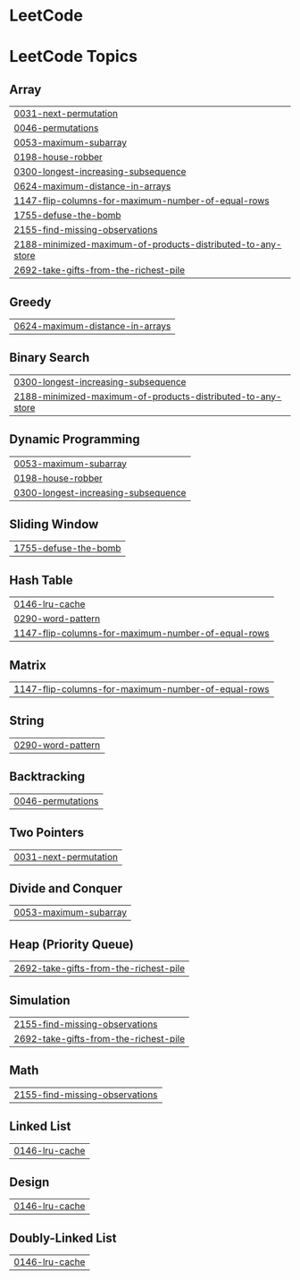 # LeetCode
<!---LeetCode Topics Start-->
# LeetCode Topics
## Array
|  |
| ------- |
| [0031-next-permutation](https://github.com/P-SUBHAM/LeetCode/tree/master/0031-next-permutation) |
| [0046-permutations](https://github.com/P-SUBHAM/LeetCode/tree/master/0046-permutations) |
| [0053-maximum-subarray](https://github.com/P-SUBHAM/LeetCode/tree/master/0053-maximum-subarray) |
| [0198-house-robber](https://github.com/P-SUBHAM/LeetCode/tree/master/0198-house-robber) |
| [0300-longest-increasing-subsequence](https://github.com/P-SUBHAM/LeetCode/tree/master/0300-longest-increasing-subsequence) |
| [0624-maximum-distance-in-arrays](https://github.com/P-SUBHAM/LeetCode/tree/master/0624-maximum-distance-in-arrays) |
| [1147-flip-columns-for-maximum-number-of-equal-rows](https://github.com/P-SUBHAM/LeetCode/tree/master/1147-flip-columns-for-maximum-number-of-equal-rows) |
| [1755-defuse-the-bomb](https://github.com/P-SUBHAM/LeetCode/tree/master/1755-defuse-the-bomb) |
| [2155-find-missing-observations](https://github.com/P-SUBHAM/LeetCode/tree/master/2155-find-missing-observations) |
| [2188-minimized-maximum-of-products-distributed-to-any-store](https://github.com/P-SUBHAM/LeetCode/tree/master/2188-minimized-maximum-of-products-distributed-to-any-store) |
| [2692-take-gifts-from-the-richest-pile](https://github.com/P-SUBHAM/LeetCode/tree/master/2692-take-gifts-from-the-richest-pile) |
## Greedy
|  |
| ------- |
| [0624-maximum-distance-in-arrays](https://github.com/P-SUBHAM/LeetCode/tree/master/0624-maximum-distance-in-arrays) |
## Binary Search
|  |
| ------- |
| [0300-longest-increasing-subsequence](https://github.com/P-SUBHAM/LeetCode/tree/master/0300-longest-increasing-subsequence) |
| [2188-minimized-maximum-of-products-distributed-to-any-store](https://github.com/P-SUBHAM/LeetCode/tree/master/2188-minimized-maximum-of-products-distributed-to-any-store) |
## Dynamic Programming
|  |
| ------- |
| [0053-maximum-subarray](https://github.com/P-SUBHAM/LeetCode/tree/master/0053-maximum-subarray) |
| [0198-house-robber](https://github.com/P-SUBHAM/LeetCode/tree/master/0198-house-robber) |
| [0300-longest-increasing-subsequence](https://github.com/P-SUBHAM/LeetCode/tree/master/0300-longest-increasing-subsequence) |
## Sliding Window
|  |
| ------- |
| [1755-defuse-the-bomb](https://github.com/P-SUBHAM/LeetCode/tree/master/1755-defuse-the-bomb) |
## Hash Table
|  |
| ------- |
| [0146-lru-cache](https://github.com/P-SUBHAM/LeetCode/tree/master/0146-lru-cache) |
| [0290-word-pattern](https://github.com/P-SUBHAM/LeetCode/tree/master/0290-word-pattern) |
| [1147-flip-columns-for-maximum-number-of-equal-rows](https://github.com/P-SUBHAM/LeetCode/tree/master/1147-flip-columns-for-maximum-number-of-equal-rows) |
## Matrix
|  |
| ------- |
| [1147-flip-columns-for-maximum-number-of-equal-rows](https://github.com/P-SUBHAM/LeetCode/tree/master/1147-flip-columns-for-maximum-number-of-equal-rows) |
## String
|  |
| ------- |
| [0290-word-pattern](https://github.com/P-SUBHAM/LeetCode/tree/master/0290-word-pattern) |
## Backtracking
|  |
| ------- |
| [0046-permutations](https://github.com/P-SUBHAM/LeetCode/tree/master/0046-permutations) |
## Two Pointers
|  |
| ------- |
| [0031-next-permutation](https://github.com/P-SUBHAM/LeetCode/tree/master/0031-next-permutation) |
## Divide and Conquer
|  |
| ------- |
| [0053-maximum-subarray](https://github.com/P-SUBHAM/LeetCode/tree/master/0053-maximum-subarray) |
## Heap (Priority Queue)
|  |
| ------- |
| [2692-take-gifts-from-the-richest-pile](https://github.com/P-SUBHAM/LeetCode/tree/master/2692-take-gifts-from-the-richest-pile) |
## Simulation
|  |
| ------- |
| [2155-find-missing-observations](https://github.com/P-SUBHAM/LeetCode/tree/master/2155-find-missing-observations) |
| [2692-take-gifts-from-the-richest-pile](https://github.com/P-SUBHAM/LeetCode/tree/master/2692-take-gifts-from-the-richest-pile) |
## Math
|  |
| ------- |
| [2155-find-missing-observations](https://github.com/P-SUBHAM/LeetCode/tree/master/2155-find-missing-observations) |
## Linked List
|  |
| ------- |
| [0146-lru-cache](https://github.com/P-SUBHAM/LeetCode/tree/master/0146-lru-cache) |
## Design
|  |
| ------- |
| [0146-lru-cache](https://github.com/P-SUBHAM/LeetCode/tree/master/0146-lru-cache) |
## Doubly-Linked List
|  |
| ------- |
| [0146-lru-cache](https://github.com/P-SUBHAM/LeetCode/tree/master/0146-lru-cache) |
<!---LeetCode Topics End-->